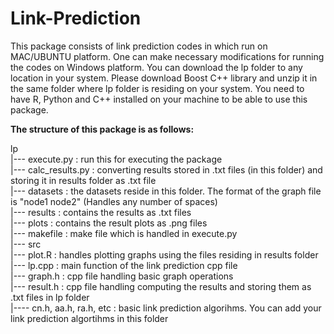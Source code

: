 # Link-Prediction

This package consists of link prediction codes in which run on MAC/UBUNTU platform. One can make necessary modifications for running the codes on Windows platform. You can download the lp folder to any location in your system. Please download Boost C++ library and unzip it in the same folder where lp folder is residing on your system. You need to have R, Python and C++ installed on your machine to be able to use this package.


**The structure of this package is as follows:**

lp  
|--- execute.py : run this for executing the package <br />
|--- calc_results.py : converting results stored in .txt files (in this folder) and storing it in results folder as .txt file <br />
|--- datasets : the datasets reside in this folder. The format of the graph file is "node1 node2" (Handles any number of spaces) <br />
|--- results : contains the results as .txt files <br />
|--- plots : contains the result plots as .png files <br />
|--- makefile : make file which is handled in execute.py <br />
|--- src <br />
 |--- plot.R : handles plotting graphs using the files residing in results folder <br />
 |--- lp.cpp : main function of the link prediction cpp file <br />
 |--- graph.h : cpp  file handling basic graph operations <br />
 |--- result.h : cpp file handling computing the results and storing them as .txt files in lp folder <br />
 |---- cn.h, aa.h, ra.h, etc : basic link prediction algorihms. You can add your link prediction algortihms in this folder <br />



